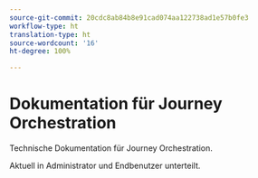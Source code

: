 ```yaml
---
source-git-commit: 20cdc8ab84b8e91cad074aa122738ad1e57b0fe3
workflow-type: ht
translation-type: ht
source-wordcount: '16'
ht-degree: 100%

---
```

# Dokumentation für Journey Orchestration

Technische Dokumentation für Journey Orchestration.

Aktuell in Administrator und Endbenutzer unterteilt.
